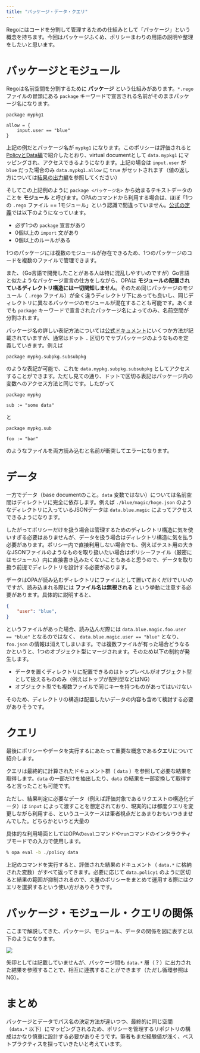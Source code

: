 ```yaml
---
title: "パッケージ・データ・クエリ"
---
```


Regoにはコードを分割して管理するための仕組みとして「パッケージ」という概念を持ちます。今回はパッケージふくめ、ポリシーまわりの用語の説明や整理をしたいと思います。

# パッケージとモジュール

Regoは名前空間を分割するために **パッケージ** という仕組みがあります。`*.rego` ファイルの冒頭にある `package` キーワードで宣言される名前がそのままパッケージ名になります。

```rego:policy1.rego
package mypkg1

allow = {
    input.user == "blue"
}
```

上記の例だとパッケージ名が `mypkg1` になります。このポリシーは評価されると[PolicyとData編](https://zenn.dev/mizutani/articles/752b9234af7cc8)で紹介したとおり、virtual documentとして `data.mypkg1` にマッピングされ、アクセスできるようになります。上記の場合は `input.user` が `blue` だった場合のみ `data.mypkg1.allow` に `true` がセットされます（値の返し方については[結果の出力編](https://zenn.dev/mizutani/articles/c24085137ca798)を参照してください）

そしてこの上記例のように `package <パッケージ名>` から始まるテキストデータのことを **モジュール** と呼びます。OPAのコマンドから利用する場合は、ほぼ「1つの `.rego` ファイル == 1モジュール」という認識で間違っていません。[公式の定義](https://www.openpolicyagent.org/docs/latest/policy-language/#modules)では以下のようになっています。

- 必ず1つの `package` 宣言があり
- 0個以上の `import` 文があり
- 0個以上のルールがある

1つのパッケージには複数のモジュールが存在できるため、1つのパッケージのコードを複数のファイルで管理できます。

また、（Go言語で開発したことがある人は特に混乱しやすいのですが）Go言語と似たようなパッケージ宣言の仕方をしながら、OPAは **モジュールの配置されているディレクトリ構造には一切関知しません**。そのため同じパッケージのモジュール（ `.rego` ファイル）が全く違うディレクトリ下にあっても良いし、同じディレクトリに異なるパッケージのモジュールが混在することも可能です。あくまでも `package` キーワードで宣言されたパッケージ名によってのみ、名前空間が分割されます。

パッケージ名の詳しい表記方法については[公式ドキュメント](https://www.openpolicyagent.org/docs/latest/policy-language/#packages)にいくつか方法が記載されていますが、通常はドット `.` 区切りでサブパッケージのようなものを定義していきます。例えば

```rego
package mypkg.subpkg.subsubpkg
```

のような表記が可能で、これを `data.mypkg.subpkg.subsubpkg` としてアクセスすることができます。ただし見ての通り、ドットで区切る表記はパッケージ内の変数へのアクセス方法と同じです。したがって

```rego:policy1.rego
package mypkg

sub := "some data"
```

と

```rego:policy2.rego
package mypkg.sub

foo := "bar"
```

のようなファイルを両方読み込むと名前が衝突してエラーになります。

# データ

一方でデータ（base documentのこと。`data` 変数ではない）については名前空間はディレクトリに完全に依存します。例えば `./blue/magic/hoge.json` のようなディレクトリに入っているJSONデータは `data.blue.magic` によってアクセスできるようになります。

したがってポリシーだけを扱う場合は管理するためのディレクトリ構造に気を使いすぎる必要はありませんが、データを扱う場合はディレクトリ構造に気を払う必要があります。ポリシー内で直接利用しない場合でも、例えばテスト用の大きなJSONファイルのようなものを取り扱いたい場合はポリシーファイル（厳密にはモジュール）内に直接書き込みたくないこともあると思うので、データを取り扱う前提でディレクトリを設計する必要があります。

データはOPAが読み込むディレクトリにファイルとして置いておくだけでいいのですが、読み込まれる際には **ファイル名は無視される** という挙動に注意する必要があります。具体的に説明すると、

```json:./blue/magic/foo.json
{
    "user": "blue",
}
```

というファイルがあった場合、読み込んだ際には `data.blue.magic.foo.user == "blue"` となるのではなく、 `data.blue.magic.user == "blue"` となり、`foo.json` の情報は消えてしまいます。では複数ファイルが有った場合どうなるかというと、1つのオブジェクト型にマージされます。そのため以下の制約が発生します。

- データを置くディレクトリに配置できるのはトップレベルがオブジェクト型として扱えるもののみ（例えばトップが配列型などはNG）
- オブジェクト型でも複数ファイルで同じキーを持つものがあってはいけない

そのため、ディレクトリの構造は配置したいデータの内容も含めて検討する必要がありそうです。

# クエリ

最後にポリシーやデータを実行するにあたって重要な概念である**クエリ**について紹介します。

クエリは最終的に計算されたドキュメント群（ `data` ）を参照して必要な結果を取得します。`data` の一部だけを抽出したり、`data` の結果を一部変換して取得すると言ったことも可能です。

ただし、結果判定に必要なデータ（例えば評価対象であるリクエストの構造化データ）は `input` によって渡すことを想定されており、現実的には都度クエリを変更しながら利用する、というユースケースは筆者視点だとあまりおもいつきませんでした。どちらかというと大量の

具体的な利用場面としてはOPAの`eval`コマンドや`run`コマンドのインタラクティブモードでの入力で使用します。

```bash
% opa eval -b ./policy data
```

上記のコマンドを実行すると、評価された結果のドキュメント（ `data.*` に格納された変数）がすべて返ってきます。必要に応じて `data.policy1` のように区切ると結果の範囲が抑制されるので、大量のポリシーをまとめて運用する際にはクエリを選択するという使い方がありそうです。

# パッケージ・モジュール・クエリの関係

ここまで解説してきた、パッケージ、モジュール、データの関係を図に表すと以下のようになります。

![](https://storage.googleapis.com/zenn-user-upload/6eaccc2e84ad-20211205.jpg)

矢印としては記載していませんが、パッケージ間も `data.*` 層（？）に出力された結果を参照することで、相互に連携することができます（ただし循環参照はNG）。

# まとめ

パッケージとデータでパス名の決定方法が違いつつ、最終的に同じ空間（`data.*` 以下）にマッピングされるため、ポリシーを管理するリポジトリの構成はかなり慎重に設計する必要がありそうです。筆者もまだ経験値が浅く、ベストプラクティスを探っていきたいと考えています。
